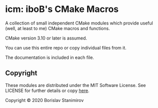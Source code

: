 # icm: iboB's CMake Macros

A collection of small independent CMake modules which provide useful (well, at least to me) CMake macros and functions.

CMake version 3.10 or later is assumed.

You can use this entire repo or copy individual files from it.

The documentation is included in each file.

## Copyright

These modules are distributed under the MIT Software License. See LICENSE for further details or copy [here](http://opensource.org/licenses/MIT).

Copyright &copy; 2020 Borislav Stanimirov
